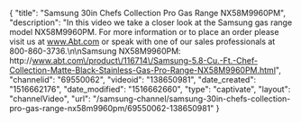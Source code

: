 {
    "title": "Samsung 30in Chefs Collection Pro Gas Range NX58M9960PM",
    "description": "In this video we take a closer look at the Samsung gas range model NX58M9960PM.  For more information or to place an order please visit us at www.Abt.com or speak with one of our sales professionals at 800-860-3736.\n\nSamsung NX58M9960PM: http:\/\/www.abt.com\/product\/116714\/Samsung-5.8-Cu.-Ft.-Chef-Collection-Matte-Black-Stainless-Gas-Pro-Range-NX58M9960PM.html",
    "channelid": "69550062",
    "videoid": "138650981",
    "date_created": "1516662176",
    "date_modified": "1516662660",
    "type": "captivate",
    "layout": "channelVideo",
    "url": "\/samsung-channel\/samsung-30in-chefs-collection-pro-gas-range-nx58m9960pm\/69550062-138650981"
}